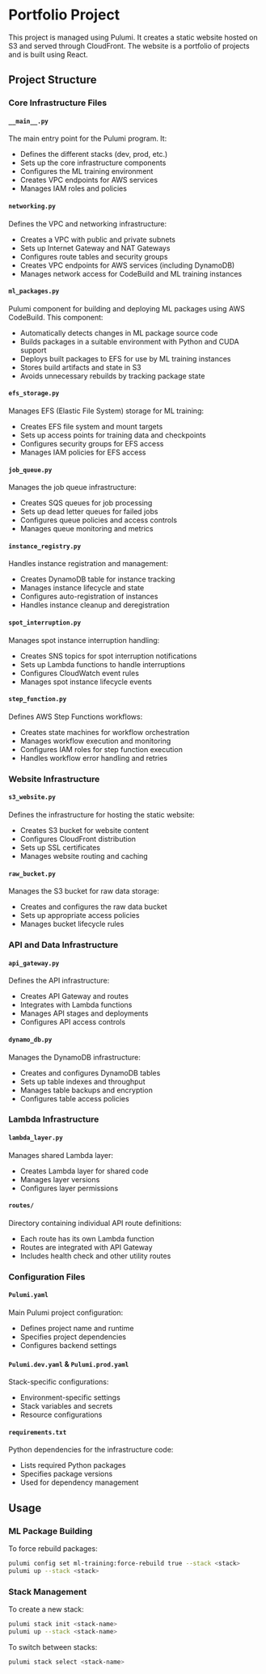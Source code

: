 # Portfolio Project

This project is managed using Pulumi. It creates a static website hosted on S3 and served through CloudFront. The website is a portfolio of projects and is built using React.

## Project Structure

### Core Infrastructure Files

#### `__main__.py`

The main entry point for the Pulumi program. It:

- Defines the different stacks (dev, prod, etc.)
- Sets up the core infrastructure components
- Configures the ML training environment
- Creates VPC endpoints for AWS services
- Manages IAM roles and policies

#### `networking.py`

Defines the VPC and networking infrastructure:

- Creates a VPC with public and private subnets
- Sets up Internet Gateway and NAT Gateways
- Configures route tables and security groups
- Creates VPC endpoints for AWS services (including DynamoDB)
- Manages network access for CodeBuild and ML training instances

#### `ml_packages.py`

Pulumi component for building and deploying ML packages using AWS CodeBuild. This component:

- Automatically detects changes in ML package source code
- Builds packages in a suitable environment with Python and CUDA support
- Deploys built packages to EFS for use by ML training instances
- Stores build artifacts and state in S3
- Avoids unnecessary rebuilds by tracking package state

#### `efs_storage.py`

Manages EFS (Elastic File System) storage for ML training:

- Creates EFS file system and mount targets
- Sets up access points for training data and checkpoints
- Configures security groups for EFS access
- Manages IAM policies for EFS access

#### `job_queue.py`

Manages the job queue infrastructure:

- Creates SQS queues for job processing
- Sets up dead letter queues for failed jobs
- Configures queue policies and access controls
- Manages queue monitoring and metrics

#### `instance_registry.py`

Handles instance registration and management:

- Creates DynamoDB table for instance tracking
- Manages instance lifecycle and state
- Configures auto-registration of instances
- Handles instance cleanup and deregistration

#### `spot_interruption.py`

Manages spot instance interruption handling:

- Creates SNS topics for spot interruption notifications
- Sets up Lambda functions to handle interruptions
- Configures CloudWatch event rules
- Manages spot instance lifecycle events

#### `step_function.py`

Defines AWS Step Functions workflows:

- Creates state machines for workflow orchestration
- Manages workflow execution and monitoring
- Configures IAM roles for step function execution
- Handles workflow error handling and retries

### Website Infrastructure

#### `s3_website.py`

Defines the infrastructure for hosting the static website:

- Creates S3 bucket for website content
- Configures CloudFront distribution
- Sets up SSL certificates
- Manages website routing and caching

#### `raw_bucket.py`

Manages the S3 bucket for raw data storage:

- Creates and configures the raw data bucket
- Sets up appropriate access policies
- Manages bucket lifecycle rules

### API and Data Infrastructure

#### `api_gateway.py`

Defines the API infrastructure:

- Creates API Gateway and routes
- Integrates with Lambda functions
- Manages API stages and deployments
- Configures API access controls

#### `dynamo_db.py`

Manages the DynamoDB infrastructure:

- Creates and configures DynamoDB tables
- Sets up table indexes and throughput
- Manages table backups and encryption
- Configures table access policies

### Lambda Infrastructure

#### `lambda_layer.py`

Manages shared Lambda layer:

- Creates Lambda layer for shared code
- Manages layer versions
- Configures layer permissions

#### `routes/`

Directory containing individual API route definitions:

- Each route has its own Lambda function
- Routes are integrated with API Gateway
- Includes health check and other utility routes

### Configuration Files

#### `Pulumi.yaml`

Main Pulumi project configuration:

- Defines project name and runtime
- Specifies project dependencies
- Configures backend settings

#### `Pulumi.dev.yaml` & `Pulumi.prod.yaml`

Stack-specific configurations:

- Environment-specific settings
- Stack variables and secrets
- Resource configurations

#### `requirements.txt`

Python dependencies for the infrastructure code:

- Lists required Python packages
- Specifies package versions
- Used for dependency management

## Usage

### ML Package Building

To force rebuild packages:

```bash
pulumi config set ml-training:force-rebuild true --stack <stack>
pulumi up --stack <stack>
```

### Stack Management

To create a new stack:

```bash
pulumi stack init <stack-name>
pulumi up --stack <stack-name>
```

To switch between stacks:

```bash
pulumi stack select <stack-name>
```
